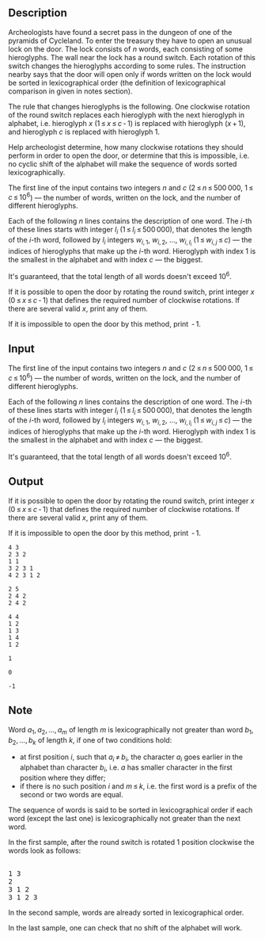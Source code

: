 ## Description

<div><p>Archeologists have found a secret pass in the dungeon of one of the pyramids of Cycleland. To enter the treasury they have to open an unusual lock on the door. The lock consists of <span class="tex-span"><i>n</i></span> words, each consisting of some hieroglyphs. The wall near the lock has a round switch. Each rotation of this switch changes the hieroglyphs according to some rules. The instruction nearby says that the door will open only if words written on the lock would be sorted in <span class="tex-font-style-it">lexicographical order</span> (the definition of lexicographical comparison in given in notes section).</p><p>The rule that changes hieroglyphs is the following. One clockwise rotation of the round switch replaces each hieroglyph with the next hieroglyph in alphabet, i.e. hieroglyph <span class="tex-span"><i>x</i></span> (<span class="tex-span">1 ≤ <i>x</i> ≤ <i>c</i> - 1</span>) is replaced with hieroglyph <span class="tex-span">(<i>x</i> + 1)</span>, and hieroglyph <span class="tex-span"><i>c</i></span> is replaced with hieroglyph <span class="tex-span">1</span>.</p><p>Help archeologist determine, how many clockwise rotations they should perform in order to open the door, or determine that this is impossible, i.e. no cyclic shift of the alphabet will make the sequence of words sorted lexicographically.</p></div><div class="input-specification"><p>The first line of the input contains two integers <span class="tex-span"><i>n</i></span> and <span class="tex-span"><i>c</i></span> (<span class="tex-span">2 ≤ <i>n</i> ≤ 500 000</span>, <span class="tex-span">1 ≤ <i>c</i> ≤ 10<sup class="upper-index">6</sup></span>)&nbsp;— the number of words, written on the lock, and the number of different hieroglyphs.</p><p>Each of the following <span class="tex-span"><i>n</i></span> lines contains the description of one word. The <span class="tex-span"><i>i</i></span>-th of these lines starts with integer <span class="tex-span"><i>l</i><sub class="lower-index"><i>i</i></sub></span> (<span class="tex-span">1 ≤ <i>l</i><sub class="lower-index"><i>i</i></sub> ≤ 500 000</span>), that denotes the length of the <span class="tex-span"><i>i</i></span>-th word, followed by <span class="tex-span"><i>l</i><sub class="lower-index"><i>i</i></sub></span> integers <span class="tex-span"><i>w</i><sub class="lower-index"><i>i</i>, 1</sub></span>, <span class="tex-span"><i>w</i><sub class="lower-index"><i>i</i>, 2</sub></span>, ..., <span class="tex-span"><i>w</i><sub class="lower-index"><i>i</i>, <i>l</i><sub class="lower-index"><i>i</i></sub></sub></span> (<span class="tex-span">1 ≤ <i>w</i><sub class="lower-index"><i>i</i>, <i>j</i></sub> ≤ <i>c</i></span>)&nbsp;— the indices of hieroglyphs that make up the <span class="tex-span"><i>i</i></span>-th word. Hieroglyph with index <span class="tex-span">1</span> is the smallest in the alphabet and with index <span class="tex-span"><i>c</i></span>&nbsp;— the biggest.</p><p>It's guaranteed, that the total length of all words doesn't exceed <span class="tex-span">10<sup class="upper-index">6</sup></span>.</p></div><div class="output-specification"><p>If it is possible to open the door by rotating the round switch, print integer <span class="tex-span"><i>x</i></span> (<span class="tex-span">0 ≤ <i>x</i> ≤ <i>c</i> - 1</span>) that defines the required number of clockwise rotations. If there are several valid <span class="tex-span"><i>x</i></span>, print any of them.</p><p>If it is impossible to open the door by this method, print <span class="tex-span"> - 1</span>.</p></div>

## Input

<p>The first line of the input contains two integers <span class="tex-span"><i>n</i></span> and <span class="tex-span"><i>c</i></span> (<span class="tex-span">2 ≤ <i>n</i> ≤ 500 000</span>, <span class="tex-span">1 ≤ <i>c</i> ≤ 10<sup class="upper-index">6</sup></span>)&nbsp;— the number of words, written on the lock, and the number of different hieroglyphs.</p><p>Each of the following <span class="tex-span"><i>n</i></span> lines contains the description of one word. The <span class="tex-span"><i>i</i></span>-th of these lines starts with integer <span class="tex-span"><i>l</i><sub class="lower-index"><i>i</i></sub></span> (<span class="tex-span">1 ≤ <i>l</i><sub class="lower-index"><i>i</i></sub> ≤ 500 000</span>), that denotes the length of the <span class="tex-span"><i>i</i></span>-th word, followed by <span class="tex-span"><i>l</i><sub class="lower-index"><i>i</i></sub></span> integers <span class="tex-span"><i>w</i><sub class="lower-index"><i>i</i>, 1</sub></span>, <span class="tex-span"><i>w</i><sub class="lower-index"><i>i</i>, 2</sub></span>, ..., <span class="tex-span"><i>w</i><sub class="lower-index"><i>i</i>, <i>l</i><sub class="lower-index"><i>i</i></sub></sub></span> (<span class="tex-span">1 ≤ <i>w</i><sub class="lower-index"><i>i</i>, <i>j</i></sub> ≤ <i>c</i></span>)&nbsp;— the indices of hieroglyphs that make up the <span class="tex-span"><i>i</i></span>-th word. Hieroglyph with index <span class="tex-span">1</span> is the smallest in the alphabet and with index <span class="tex-span"><i>c</i></span>&nbsp;— the biggest.</p><p>It's guaranteed, that the total length of all words doesn't exceed <span class="tex-span">10<sup class="upper-index">6</sup></span>.</p>

## Output

<p>If it is possible to open the door by rotating the round switch, print integer <span class="tex-span"><i>x</i></span> (<span class="tex-span">0 ≤ <i>x</i> ≤ <i>c</i> - 1</span>) that defines the required number of clockwise rotations. If there are several valid <span class="tex-span"><i>x</i></span>, print any of them.</p><p>If it is impossible to open the door by this method, print <span class="tex-span"> - 1</span>.</p>





```input1
4 3
2 3 2
1 1
3 2 3 1
4 2 3 1 2

```




```input2
2 5
2 4 2
2 4 2

```




```input3
4 4
1 2
1 3
1 4
1 2

```




```output1
1

```




```output2
0

```




```output3
-1

```



## Note

<p>Word <span class="tex-span"><i>a</i><sub class="lower-index">1</sub>, <i>a</i><sub class="lower-index">2</sub>, ..., <i>a</i><sub class="lower-index"><i>m</i></sub></span> of length <span class="tex-span"><i>m</i></span> is <span class="tex-font-style-it">lexicographically not greater</span> than word <span class="tex-span"><i>b</i><sub class="lower-index">1</sub>, <i>b</i><sub class="lower-index">2</sub>, ..., <i>b</i><sub class="lower-index"><i>k</i></sub></span> of length <span class="tex-span"><i>k</i></span>, if one of two conditions hold: </p><ul> <li> at first position <span class="tex-span"><i>i</i></span>, such that <span class="tex-span"><i>a</i><sub class="lower-index"><i>i</i></sub> ≠ <i>b</i><sub class="lower-index"><i>i</i></sub></span>, the character <span class="tex-span"><i>a</i><sub class="lower-index"><i>i</i></sub></span> goes earlier in the alphabet than character <span class="tex-span"><i>b</i><sub class="lower-index"><i>i</i></sub></span>, i.e. <span class="tex-span"><i>a</i></span> has smaller character in the first position where they differ; </li><li> if there is no such position <span class="tex-span"><i>i</i></span> and <span class="tex-span"><i>m</i> ≤ <i>k</i></span>, i.e. the first word is a prefix of the second or two words are equal. </li></ul><p>The sequence of words is said to be sorted in lexicographical order if each word (except the last one) is lexicographically not greater than the next word.</p><p>In the first sample, after the round switch is rotated <span class="tex-span">1</span> position clockwise the words look as follows:</p><pre class="verbatim"><br>1 3<br>2<br>3 1 2<br>3 1 2 3<br></pre><p>In the second sample, words are already sorted in lexicographical order.</p><p>In the last sample, one can check that no shift of the alphabet will work.</p>
